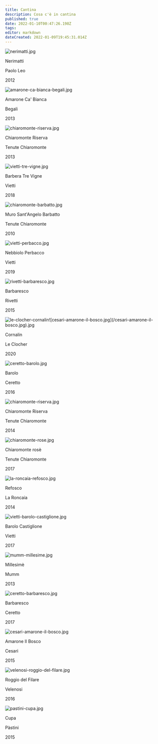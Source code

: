 ```yaml
---
title: Cantina
description: Cosa c'è in cantina
published: true
date: 2022-01-10T00:47:26.198Z
tags: 
editor: markdown
dateCreated: 2022-01-09T19:45:31.014Z
---
```


<div class="grid">
      <div> <img src="/paolo-leo-nerimatti.jpg" alt="nerimatti.jpg" />
        <p class="nome">Nerimatti</p>
        <p class="cantina">Paolo Leo</p>
        <p class="anno">2012</p>
      </div>
      <div> <img src="/begali-amarone-ca-bianca.jpg" alt="amarone-ca-bianca-begali.jpg" />
        <p class="nome">Amarone Ca' Bianca</p>
        <p class="cantina">Begali</p>
        <p class="anno">2013</p>
      </div>
      <div> <img src="/chiaromonte-riserva.jpg" alt="chiaromonte-riserva.jpg" />
        <p class="nome">Chiaromonte Riserva</p>
        <p class="cantina">Tenute Chiaromonte</p>
        <p class="anno">2013</p>
      </div>
      <!-- - row 2-->
      <div> <img src="/vietti-tre-vigne.jpg" alt="vietti-tre-vigne.jpg" />
        <p class="nome">Barbera Tre Vigne</p>
        <p class="cantina">Vietti</p>
        <p class="anno">2018</p>
      </div>
      <div> <img src="/chiaromonte-barbatto.jpg" alt="chiaromonte-barbatto.jpg" />
        <p class="nome">Muro Sant'Angelo Barbatto</p>
        <p class="cantina">Tenute Chiaromonte</p>
        <p class="anno">2010</p>
      </div>
      <div> <img src="/vietti-perbacco.jpg" alt="vietti-perbacco.jpg" />
        <p class="nome">Nebbiolo Perbacco</p>
        <p class="cantina">Vietti</p>
        <p class="anno">2019</p>
      </div>
      <!-- - row 3-->
      <div> <img src="/rivetti-barbaresco.jpg" alt="rivetti-barbaresco.jpg" />
        <p class="nome">Barbaresco</p>
        <p class="cantina">Rivetti</p>
        <p class="anno">2015</p>
      </div>
      <div> <img src="/le-clocher-cornalin.jpg" alt="le-clocher-cornalin![cesari-amarone-il-bosco.jpg](/cesari-amarone-il-bosco.jpg).jpg" />
        <p class="nome">Cornalin</p>
        <p class="cantina">Le Clocher</p>
        <p class="anno">2020</p>
      </div>
      <div> <img src="/ceretto-barolo.jpg" alt="ceretto-barolo.jpg" />
        <p class="nome">Barolo</p>
        <p class="cantina">Ceretto</p>
        <p class="anno">2016</p>
      </div>
      <!-- - row 4-->
      <div> <img src="/chiaromonte-riserva.jpg" alt="chiaromonte-riserva.jpg" />
        <p class="nome">Chiaromonte Riserva</p>
        <p class="cantina">Tenute Chiaromonte</p>
        <p class="anno">2014</p>
      </div>
      <div> <img src="/chiaromonte-rose.jpg" alt="chiaromonte-rose.jpg" />
        <p class="nome">Chiaromonte rosè</p>
        <p class="cantina">Tenute Chiaromonte</p>
        <p class="anno">2017</p>
      </div>
      <div> <img src="/la-roncaia-refosco.jpg" alt="la-roncaia-refosco.jpg" />
        <p class="nome">Refosco</p>
        <p class="cantina">La Roncaia</p>
        <p class="anno">2014</p>
      </div>
      <!-- - row 5-->
      <div> <img src="/vietti-barolo-castiglione.jpg" alt="vietti-barolo-castiglione.jpg" />
        <p class="nome">Barolo Castiglione</p>
        <p class="cantina">Vietti</p>
        <p class="anno">2017</p>
      </div>
      <div> <img src="/mumm-millesime.jpg" alt="mumm-millesime.jpg" />
        <p class="nome">Millesimè</p>
        <p class="cantina">Mumm</p>
        <p class="anno">2013</p>
      </div>
      <div> <img src="/ceretto-barbaresco.jpg" alt="ceretto-barbaresco.jpg" />
        <p class="nome">Barbaresco</p>
        <p class="cantina">Ceretto</p>
        <p class="anno">2017</p>
      </div>
      <!-- - row 6-->
      <div> <img src="/cesari-amarone-il-bosco.jpg" alt="cesari-amarone-il-bosco.jpg" />
        <p class="nome">Amarone Il Bosco</p>
        <p class="cantina">Cesari</p>
        <p class="anno">2015</p>
      </div>
      <div> <img src="/velenosi-roggio-del-filare.jpg" alt="velenosi-roggio-del-filare.jpg" />
        <p class="nome">Roggio del Filare</p>
        <p class="cantina">Velenosi</p>
        <p class="anno">2016</p>
      </div>
      <div> <img src="/pastini-cupa.jpg" alt="pastini-cupa.jpg" />
        <p class="nome">Cupa</p>
        <p class="cantina">Pàstini</p>
        <p class="anno">2015</p>
      </div>
    </div>